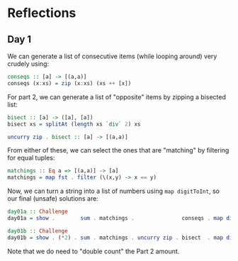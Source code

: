 Reflections
===========

Day 1
-----

We can generate a list of consecutive items (while looping around) very crudely
using:

```haskell
conseqs :: [a] -> [(a,a)]
conseqs (x:xs) = zip (x:xs) (xs ++ [x])
```

For part 2, we can generate a list of "opposite" items by zipping a bisected
list:

```haskell
bisect :: [a] -> ([a], [a])
bisect xs = splitAt (length xs `div` 2) xs

uncurry zip . bisect :: [a] -> [(a,a)]
```

From either of these, we can select the ones that are "matching" by filtering
for equal tuples:

```haskell
matchings :: Eq a => [(a,a)] -> [a]
matchings = map fst . filter (\(x,y) -> x == y)
```

Now, we can turn a string into a list of numbers using `map digitToInt`, so our
final (unsafe) solutions are:


```haskell
day01a :: Challenge
day01a = show .        sum . matchings .               conseqs . map digitToInt

day01b :: Challenge
day01b = show . (*2) . sum . matchings . uncurry zip . bisect  . map digitToInt
```

Note that we do need to "double count" the Part 2 amount.
